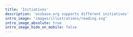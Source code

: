 ```yaml
---
title: 'Initiatives'
description: 'ossbase.org supports different initiatives'
intro_image: "images/illustrations/reading.svg"
intro_image_absolute: true
intro_image_hide_on_mobile: false
---
```


